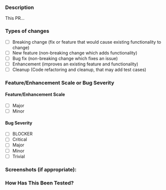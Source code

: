 ### Description

This PR...

<!--- Describe your changes in DETAIL - And how has behaviour functionally changed. -->

<!-- In case of bug fix, the expected and actual behaviours, steps to reproduce. -->

<!--- PLEASE PUT AN 'X' in only **ONE** box -->

<!--- ********************************************************************************* -->

### Types of changes

- [ ]  Breaking change (fix or feature that would cause existing functionality to change)
- [ ]  New feature (non-breaking change which adds functionality)
- [ ]  Bug fix (non-breaking change which fixes an issue)
- [ ]  Enhancement (improves an existing feature and functionality)
- [ ]  Cleanup (Code refactoring and cleanup, that may add test cases)

### Feature/Enhancement Scale or Bug Severity

#### Feature/Enhancement Scale

- [ ]  Major
- [ ]  Minor

#### Bug Severity

- [ ]  BLOCKER
- [ ]  Critical
- [ ]  Major
- [ ]  Minor
- [ ]  Trivial

### Screenshots (if appropriate):

### How Has This Been Tested?

<!-- Please describe in detail how you tested your changes. -->
